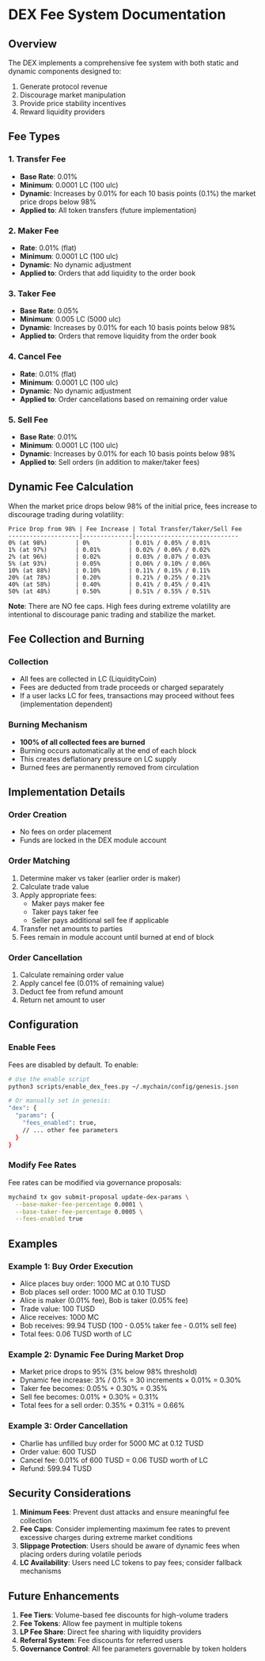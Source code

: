 # DEX Fee System Documentation

## Overview
The DEX implements a comprehensive fee system with both static and dynamic components designed to:
1. Generate protocol revenue
2. Discourage market manipulation
3. Provide price stability incentives
4. Reward liquidity providers

## Fee Types

### 1. Transfer Fee
- **Base Rate**: 0.01% 
- **Minimum**: 0.0001 LC (100 ulc)
- **Dynamic**: Increases by 0.01% for each 10 basis points (0.1%) the market price drops below 98%
- **Applied to**: All token transfers (future implementation)

### 2. Maker Fee
- **Rate**: 0.01% (flat)
- **Minimum**: 0.0001 LC (100 ulc)
- **Dynamic**: No dynamic adjustment
- **Applied to**: Orders that add liquidity to the order book

### 3. Taker Fee
- **Base Rate**: 0.05%
- **Minimum**: 0.005 LC (5000 ulc)
- **Dynamic**: Increases by 0.01% for each 10 basis points below 98%
- **Applied to**: Orders that remove liquidity from the order book

### 4. Cancel Fee
- **Rate**: 0.01% (flat)
- **Minimum**: 0.0001 LC (100 ulc)
- **Dynamic**: No dynamic adjustment
- **Applied to**: Order cancellations based on remaining order value

### 5. Sell Fee
- **Base Rate**: 0.01%
- **Minimum**: 0.0001 LC (100 ulc)
- **Dynamic**: Increases by 0.01% for each 10 basis points below 98%
- **Applied to**: Sell orders (in addition to maker/taker fees)

## Dynamic Fee Calculation

When the market price drops below 98% of the initial price, fees increase to discourage trading during volatility:

```
Price Drop from 98% | Fee Increase | Total Transfer/Taker/Sell Fee
--------------------|--------------|-----------------------------
0% (at 98%)        | 0%           | 0.01% / 0.05% / 0.01%
1% (at 97%)        | 0.01%        | 0.02% / 0.06% / 0.02%
2% (at 96%)        | 0.02%        | 0.03% / 0.07% / 0.03%
5% (at 93%)        | 0.05%        | 0.06% / 0.10% / 0.06%
10% (at 88%)       | 0.10%        | 0.11% / 0.15% / 0.11%
20% (at 78%)       | 0.20%        | 0.21% / 0.25% / 0.21%
40% (at 58%)       | 0.40%        | 0.41% / 0.45% / 0.41%
50% (at 48%)       | 0.50%        | 0.51% / 0.55% / 0.51%
```

**Note**: There are NO fee caps. High fees during extreme volatility are intentional to discourage panic trading and stabilize the market.

## Fee Collection and Burning

### Collection
- All fees are collected in LC (LiquidityCoin)
- Fees are deducted from trade proceeds or charged separately
- If a user lacks LC for fees, transactions may proceed without fees (implementation dependent)

### Burning Mechanism
- **100% of all collected fees are burned**
- Burning occurs automatically at the end of each block
- This creates deflationary pressure on LC supply
- Burned fees are permanently removed from circulation

## Implementation Details

### Order Creation
- No fees on order placement
- Funds are locked in the DEX module account

### Order Matching
1. Determine maker vs taker (earlier order is maker)
2. Calculate trade value
3. Apply appropriate fees:
   - Maker pays maker fee
   - Taker pays taker fee
   - Seller pays additional sell fee if applicable
4. Transfer net amounts to parties
5. Fees remain in module account until burned at end of block

### Order Cancellation
1. Calculate remaining order value
2. Apply cancel fee (0.01% of remaining value)
3. Deduct fee from refund amount
4. Return net amount to user

## Configuration

### Enable Fees
Fees are disabled by default. To enable:

```bash
# Use the enable script
python3 scripts/enable_dex_fees.py ~/.mychain/config/genesis.json

# Or manually set in genesis:
"dex": {
  "params": {
    "fees_enabled": true,
    // ... other fee parameters
  }
}
```

### Modify Fee Rates
Fee rates can be modified via governance proposals:

```bash
mychaind tx gov submit-proposal update-dex-params \
  --base-maker-fee-percentage 0.0001 \
  --base-taker-fee-percentage 0.0005 \
  --fees-enabled true
```

## Examples

### Example 1: Buy Order Execution
- Alice places buy order: 1000 MC at 0.10 TUSD
- Bob places sell order: 1000 MC at 0.10 TUSD
- Alice is maker (0.01% fee), Bob is taker (0.05% fee)
- Trade value: 100 TUSD
- Alice receives: 1000 MC
- Bob receives: 99.94 TUSD (100 - 0.05% taker fee - 0.01% sell fee)
- Total fees: 0.06 TUSD worth of LC

### Example 2: Dynamic Fee During Market Drop
- Market price drops to 95% (3% below 98% threshold)
- Dynamic fee increase: 3% / 0.1% = 30 increments × 0.01% = 0.30%
- Taker fee becomes: 0.05% + 0.30% = 0.35%
- Sell fee becomes: 0.01% + 0.30% = 0.31%
- Total fees for a sell order: 0.35% + 0.31% = 0.66%

### Example 3: Order Cancellation
- Charlie has unfilled buy order for 5000 MC at 0.12 TUSD
- Order value: 600 TUSD
- Cancel fee: 0.01% of 600 TUSD = 0.06 TUSD worth of LC
- Refund: 599.94 TUSD

## Security Considerations

1. **Minimum Fees**: Prevent dust attacks and ensure meaningful fee collection
2. **Fee Caps**: Consider implementing maximum fee rates to prevent excessive charges during extreme market conditions
3. **Slippage Protection**: Users should be aware of dynamic fees when placing orders during volatile periods
4. **LC Availability**: Users need LC tokens to pay fees; consider fallback mechanisms

## Future Enhancements

1. **Fee Tiers**: Volume-based fee discounts for high-volume traders
2. **Fee Tokens**: Allow fee payment in multiple tokens
3. **LP Fee Share**: Direct fee sharing with liquidity providers
4. **Referral System**: Fee discounts for referred users
5. **Governance Control**: All fee parameters governable by token holders